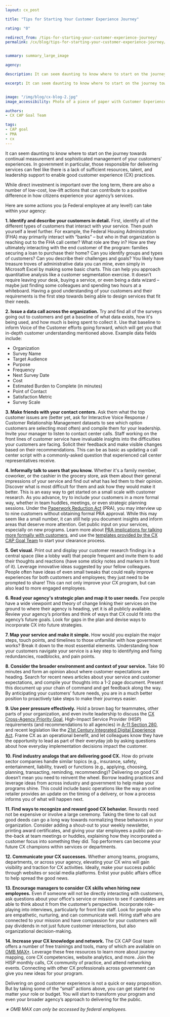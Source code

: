 ```yaml
---
layout: cx_post

title: "Tips for Starting Your Customer Experience Journey"

rating: "0"

redirect_from: /tips-for-starting-your-customer-experience-journey/
permalink: /cx/blog/tips-for-starting-your-customer-experience-journey/


summary: summary_large_image

agency:

description: It can seem daunting to know where to start on the journey towards continual measurement and sophisticated management of your customers’ experiences. In government in particular, those responsible for delivering services can feel like there is a lack of sufficient resources, talent, and leadership support to enable good customer experience (CX) practices.

excerpt: It can seem daunting to know where to start on the journey towards continual measurement and sophisticated management of your customers’ experiences. In government in particular, those responsible for delivering services can feel like there is a lack of sufficient resources, talent, and leadership support to enable good customer experience (CX) practices.


image: "/img/blog/cx-blog-2.jpg"
image_accessibility: Photo of a piece of paper with Customer Experience CAP Goal data printed on it.

authors:
- CX CAP Goal Team

tags:
- CAP goal
- PMA
- cx
---
```

It can seem daunting to know where to start on the journey towards continual measurement and sophisticated management of your customers’ experiences. In government in particular, those responsible for delivering services can feel like there is a lack of sufficient resources, talent, and leadership support to enable good customer experience (CX) practices.

While direct investment is important over the long term, there are also a number of low-cost, low-lift actions that can contribute to a positive difference in how citizens experience your agency’s services.

Here are some actions you (a Federal employee at any level!) can take within your agency:

**1. Identify and describe your customers in detail.** First, identify all of the different types of customers that interact with your service. Then push yourself a level further. For example, the Federal Housing Administration (FHA) may primarily interact with “banks” – but who in that organization is reaching out to the FHA call center? What role are they in? How are they ultimately interacting with the end customer of the program: families securing a loan to purchase their home? Can you identify groups and types of customers? Can you describe their challenges and goals? You likely have treasure troves of administrative data you can mine, even simply in Microsoft Excel by making some basic charts. This can help you approach quantitative analysis like a customer segmentation exercise. It doesn’t require leaving your desk, buying a service, or even being a data wizard – maybe just finding some colleagues and spending two hours at a whiteboard. Having a good understanding of your customers and their requirements is the first step towards being able to design services that fit their needs.

**2.	Issue a data call across the organization.** Try and find all of the surveys going out to customers and get a baseline of what data exists, how it's being used, and how much is being spent to collect it.  Use that baseline to inform Voice of the Customer efforts going forward, which will get you that in-depth customer understanding mentioned above. Example data fields include:
- Organization
- Survey Name
- Target Audience
- Purpose
- Frequency
- Next Survey Date
- Cost
- Estimated Burden to Complete (in minutes)
- Point of Contact
- Satisfaction Metric
- Survey Scale

**3.	Make friends with your contact centers.** Ask them what the top customer issues are (better yet, ask for Interactive Voice Response / Customer Relationship Management datasets to see which option customers are selecting most often) and compile them for your leadership. Invite your manager to listen to contact center calls. Staff working on the front lines of customer service have invaluable insights into the difficulties your customers are facing. Solicit their feedback and make visible changes based on their recommendations. This can be as basic as updating a call center script with a commonly-asked question that experienced call center representatives receive.

**4.	Informally talk to users that you know.** Whether it's a family member, coworker, or the cashier in the grocery store, ask them about their general impressions of your service and find out what has led them to their opinion. Discover what is most difficult for them and ask how they would make it better. This is an easy way to get started on a small scale with customer research. As you advance, try to include your customers in a more formal way, whether in team huddles, meetings, or even strategic planning sessions. Under the [Paperwork Reduction Act](https://pra.digital.gov/) (PRA), you may interview up to nine customers without obtaining formal PRA approval. While this may seem like a small number, it can still help you document insights and inform areas that deserve more attention. Get public input on your services, especially on new programs. Learn more about [PRA implications for talking more formally with customers](https://pra.digital.gov/), and use the [templates provided by the CX CAP Goal Team](https://community.max.gov/x/flLaaQ) to start your clearance process.

**5.	Get visual.** Print out and display your customer research findings in a central space (like a lobby wall) that people frequent and invite them to add their thoughts and reactions (have some sticky notes and markers in front of it). Leverage innovative ideas suggested by your fellow colleagues. People often have ideas of even small tweaks that could really improve experiences for both customers and employees; they just need to be prompted to share! This can not only improve your CX program, but can also lead to more engaged employees.

**6.	Read your agency's strategic plan and map it to user needs.** Few people have a wide viewpoint and theory of change linking their services on the ground to where their agency is heading, yet it is all publicly available. Review your agency’s priorities and think of ways that CX could fit into the agency’s future goals. Look for gaps in the plan and devise ways to incorporate CX into future strategies.

**7.	Map your service and make it simple.** How would you explain the major steps, touch points, and timelines to those unfamiliar with how government works? Break it down to the most essential elements. Understanding how your customers navigate your service is a key step to identifying and fixing redundancies, roadblocks, and pain points.

**8.	Consider the broader environment and context of your service.** Take 90 minutes and form an opinion about where customer expectations are heading. Search for recent news articles about your service and customer expectations, and compile your thoughts into a 1-2 page document. Present this document up your chain of command and get feedback along the way. By anticipating your customers’ future needs, you are in a much better position to proactively take steps to make their journeys easier.

**9.	Use peer pressure effectively.** Hold a brown bag for teammates, other parts of your organization, and even invite leadership to discuss the [CX Cross-Agency Priority Goal](https://www.performance.gov/CAP/cx/), High-Impact Service Provider (HISP) requirements (and recommendations to all agencies) in [A-11 Section 280](https://www.whitehouse.gov/wp-content/uploads/2018/06/s280.pdf), and recent legislation like the [21st Century Integrated Digital Experience Act](https://www.congress.gov/bill/115th-congress/house-bill/5759/text). Frame CX as an operational benefit, and let colleagues know they have the opportunity to lead as part of their everyday job by asking questions about how everyday implementation decisions impact the customer.

**10.	Find industry analogs that are delivering good CX.** How do private sector companies handle similar topics (e.g., insurance, safety, entertainment, liability, travel) or functions (e.g., applying, choosing, planning, transacting, reminding, recommending)? Delivering on good CX doesn’t mean you need to reinvent the wheel. Borrow leading practices and leverage ideas from across industry and government to help make your programs shine. This could include basic operations like the way an online retailer provides an update on the timing of a delivery, or how a process informs you of what will happen next.

**11.	Find ways to recognize and reward good CX behavior.** Rewards need not be expensive or involve a large ceremony. Taking the time to call out good deeds can go a long way towards normalizing these behaviors in your organization. Consider adding a shout-out to your weekly newsletter, printing award certificates, and giving your star employees a public pat-on-the-back at team meetings or huddles, explaining how they incorporated a customer focus into something they did. Top performers can become your future CX champions within services or departments.

**12.	Communicate your CX successes.** Whether among teams, programs, departments, or across your agency, elevating your CX wins will gain visibility and traction for CX activities. Ideally, make your success public through websites or social media platforms. Enlist your public affairs office to help spread the good news.

**13.	Encourage managers to consider CX skills when hiring new employees.** Even if someone will not be directly interacting with customers, ask questions about your office's service or mission to see if candidates are able to think about it from the customer’s perspective. Incorporate role-playing into interviews, particularly for front line staff. Look for people who are empathetic, nurturing, and can communicate well. Hiring staff who are connected to your mission and have compassion for your customers will pay dividends in not just future customer interactions, but also organizational decision-making.

**14.	Increase your CX knowledge and network.** The CX CAP Goal team offers a number of free trainings and tools, many of which are available on [OMB MAX*](https://community.max.gov/x/3TvHYQ). Leverage these free resources to learn more about journey mapping, core CX competencies, website analytics, and more. Join the HISP monthly calls, CX community of practice, and attend networking events. Connecting with other CX professionals across government can give you new ideas for your program.

Delivering on good customer experience is not a quick or easy proposition. But by taking some of the “small” actions above, you can get started no matter your role or budget. You will start to transform your program and even your broader agency’s approach to delivering for the public.

*&#8727; OMB MAX can only be accessed by federal employees.*

